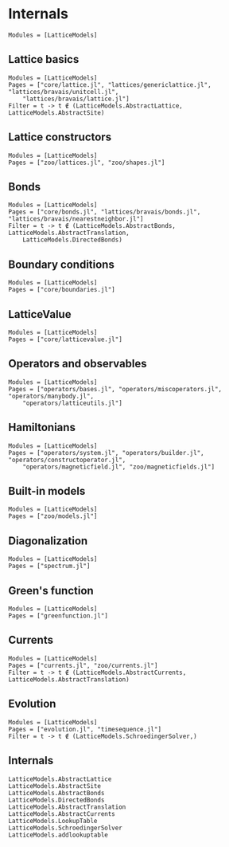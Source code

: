 # Internals

```@index
Modules = [LatticeModels]
```

## Lattice basics

```@autodocs
Modules = [LatticeModels]
Pages = ["core/lattice.jl", "lattices/genericlattice.jl", "lattices/bravais/unitcell.jl", 
    "lattices/bravais/lattice.jl"]
Filter = t -> t ∉ (LatticeModels.AbstractLattice, LatticeModels.AbstractSite)
```

## Lattice constructors

```@autodocs
Modules = [LatticeModels]
Pages = ["zoo/lattices.jl", "zoo/shapes.jl"]
```

## Bonds

```@autodocs
Modules = [LatticeModels]
Pages = ["core/bonds.jl", "lattices/bravais/bonds.jl", "lattices/bravais/nearestneighbor.jl"]
Filter = t -> t ∉ (LatticeModels.AbstractBonds, LatticeModels.AbstractTranslation, 
    LatticeModels.DirectedBonds)
```

## Boundary conditions

```@autodocs
Modules = [LatticeModels]
Pages = ["core/boundaries.jl"]
```

## LatticeValue

```@autodocs
Modules = [LatticeModels]
Pages = ["core/latticevalue.jl"]
```
 
## Operators and observables

```@autodocs
Modules = [LatticeModels]
Pages = ["operators/bases.jl", "operators/miscoperators.jl", "operators/manybody.jl", 
    "operators/latticeutils.jl"]
```

## Hamiltonians

```@autodocs
Modules = [LatticeModels]
Pages = ["operators/system.jl", "operators/builder.jl", "operators/constructoperator.jl",
    "operators/magneticfield.jl", "zoo/magneticfields.jl"]
```

## Built-in models
```@autodocs
Modules = [LatticeModels]
Pages = ["zoo/models.jl"]
```

## Diagonalization

```@autodocs
Modules = [LatticeModels]
Pages = ["spectrum.jl"]
```

## Green's function

```@autodocs
Modules = [LatticeModels]
Pages = ["greenfunction.jl"]
```

## Currents

```@autodocs
Modules = [LatticeModels]
Pages = ["currents.jl", "zoo/currents.jl"]
Filter = t -> t ∉ (LatticeModels.AbstractCurrents, LatticeModels.AbstractTranslation)
```

## Evolution

```@autodocs
Modules = [LatticeModels]
Pages = ["evolution.jl", "timesequence.jl"]
Filter = t -> t ∉ (LatticeModels.SchroedingerSolver,)
```

## Internals

```@docs
LatticeModels.AbstractLattice
LatticeModels.AbstractSite
LatticeModels.AbstractBonds
LatticeModels.DirectedBonds
LatticeModels.AbstractTranslation
LatticeModels.AbstractCurrents
LatticeModels.LookupTable
LatticeModels.SchroedingerSolver
LatticeModels.addlookuptable
```